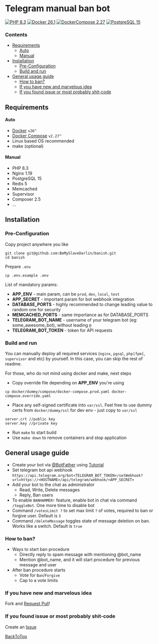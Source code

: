 # Telegram manual ban bot

[![PHP 8.3](https://img.shields.io/badge/PHP->=8.3-%237A86B8)]()
[![Docker 26.1](https://img.shields.io/badge/Docker-26.1-blue)]()
[![DockerCompose 2.27](https://img.shields.io/badge/DockerCompose-2.27-lightblue)]()
[![PostgreSQL 15](https://img.shields.io/badge/PostgreSQL-15-lightgreen)]()

### Contents

- [Requirements](#Requirements)
    - [Auto](#Auto)
    - [Manual](#Manual)
- [Installation](#Installation)
    - [Pre-Configuration](#Pre-Configuration)
    - [Build and run](#Build-and-run)
- [General usage guide](#General-usage-guide)
    - [How to ban?](#How-to-ban)
    - [If you have new and marvelous idea](#If-you-have-new-and-marvelous-idea)
    - [If you found issue or most probably shit-code](#If-you-found-issue-or-most-probably-shit-code)

## Requirements

#### Auto

- [Docker](https://docs.docker.com/engine/install/) `v26^`
- [Docker Compose](https://docs.docker.com/compose/install/) `v2.27^`
- Linux based OS recommended
- make (optional)

#### Manual

- PHP 8.3
- Nginx 1.19
- PostgreSQL 15
- Redis 5
- Memcached
- Supervisor
- Composer 2.5
- ...

## Installation

### Pre-Configuration

Copy project anywhere you like

```shell
git clone git@github.com:BeMySlaveDarlin/banish.git
cd banish
```

Prepare `.env`

```shell
cp .env.example .env
```

List of mandatory params:

- **APP_ENV** - main param, can be `prod`, `dev`, `local`, `test`
- **APP_SECRET** - important param for bot webhook integration
- **DATABASE_PORTS** - highly recommended to change leading value to random one for security
- **MEMCACHED_PORTS** - same importance as for DATABASE_PORTS
- **TELEGRAM_BOT_NAME** - username of your telegram bot (eg: some_awesome_bot), without leading `@`
- **TELEGRAM_BOT_TOKEN** - token for API requests

### Build and run

You can manually deploy all required services (`nginx`, `pgsql`, `php[fpm]`, `supervisor` and etc) by yourself. In this case, you can skip the rest of readme.

For those, who do not mind using docker and make, next steps

- Copy override file depending on **APP_ENV** you're using

```
cp docker/dummy/compose/docker-compose.prod.yaml docker-compose.override.yaml
```

- Place any self-signed certificate into `var/ssl`. Feel free to use dummy certs from `docker/dummy/ssl` for dev env - just copy to `var/ssl`

```
server.crt //public key
server.key //private key
```

- Run `make` to start build
- Use `make down` to remove containers and stop application

## General usage guide

- Create your bot via [@BotFather](https://telegram.me/BotFather) using [Tutorial](https://core.telegram.org/bots/tutorial)
- Set telegram bot api webhook `https://api.telegram.org/bot<TELEGRAM_BOT_TOKEN>/setWebhook?url=https://<HOSTNAME>/api/telegram/webhook/<APP_SECRET>`
- Add your bot to the chat as administrator
    - Read, Write, Delete messages
    - Reply, Ban users
- To enable `BANHAMMER!` feature, enable bot in chat via command `/toggleBot`. One more time to disable bot
- Command `/votesLimit ?` to set max limit `?` of votes, required to ban or forgive user. Default is `3`
- Command `/deleteMessage` toggles state of message deletion on ban. Works like a switch. Default is `true`

### How to ban?

- Ways to start ban procedure
    - Directly reply to spam message with mentioning @bot_name
    - Mention @bot_name, and it will start procedure for previous message and user
- After ban procedure starts
    - Vote for `Ban`/`Forgive`
    - Cap to a vote limits

### If you have new and marvelous idea

Fork and [Request Pull](https://github.com/BeMySlaveDarlin/banish/pulls)!

### If you found issue or most probably shit-code

Create an [Issue](https://github.com/BeMySlaveDarlin/banish/issues)

[BackToTop](#Contents)
